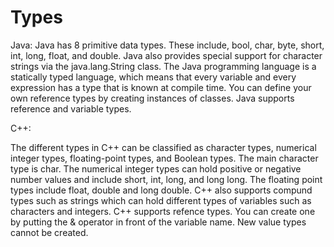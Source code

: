 #  Types
Java:
Java has 8 primitive data types. These include, bool, char, byte, short, int, long, float, and double. Java also provides special support for character strings via the java.lang.String class. The Java programming language is a statically typed language, which means that every variable and every expression has a type that is known at compile time. You can define your own reference types by creating instances of classes.  Java supports reference and variable types.

C++:

The different types in C++ can be classified as character types, numerical integer types, floating-point types, and Boolean types. The main character type is char. The numerical integer types can hold positive or negative number values and include short, int, long, and long long. The floating point types include float, double and long double. C++ also supports compund types such as strings which can hold different types of variables such as characters and integers. C++ supports refence types. You can create one by putting the & operator in front of the variable name. New value types cannot be created.
